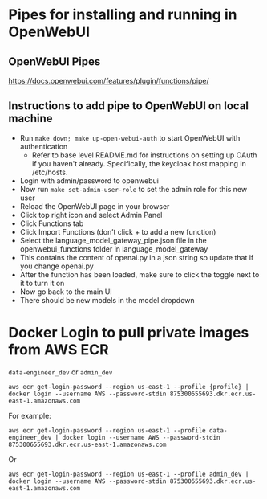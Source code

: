 # Pipes for installing and running in OpenWebUI

## OpenWebUI Pipes
https://docs.openwebui.com/features/plugin/functions/pipe/

## Instructions to add pipe to OpenWebUI on local machine
- Run `make down; make up-open-webui-auth` to start OpenWebUI with authentication
  - Refer to base level README.md for instructions on setting up OAuth if you haven't already. Specifically, the keycloak host mapping in /etc/hosts.
- Login with admin/password to openwebui 
- Now run `make set-admin-user-role` to set the admin role for this new user
- Reload the OpenWebUI page in your browser
- Click top right icon and select Admin Panel
- Click Functions tab
- Click Import Functions (don’t click + to add a new function)
- Select the language_model_gateway_pipe.json file in the openwebui_functions folder in language_model_gateway 
- This contains the content of openai.py in a json string so update that if you change openai.py
- After the function has been loaded, make sure to click the toggle next to it to turn it on
- Now go back to the main UI
- There should be new models in the model dropdown

# Docker Login to pull private images from AWS ECR
`data-engineer_dev` or `admin_dev`
```shell
aws ecr get-login-password --region us-east-1 --profile {profile} | docker login --username AWS --password-stdin 875300655693.dkr.ecr.us-east-1.amazonaws.com
```

For example:
```shell
aws ecr get-login-password --region us-east-1 --profile data-engineer_dev | docker login --username AWS --password-stdin 875300655693.dkr.ecr.us-east-1.amazonaws.com
```
Or
```shell
aws ecr get-login-password --region us-east-1 --profile admin_dev | docker login --username AWS --password-stdin 875300655693.dkr.ecr.us-east-1.amazonaws.com
```
